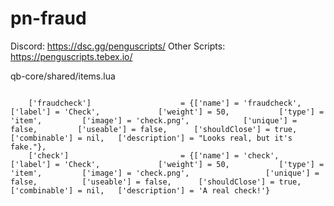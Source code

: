 # pn-fraud

Discord: https://dsc.gg/penguscripts/
Other Scripts: https://penguscripts.tebex.io/


qb-core/shared/items.lua
```

    ['fraudcheck']                    = {['name'] = 'fraudcheck',                      ['label'] = 'Check',             ['weight'] = 50,           ['type'] = 'item',         ['image'] = 'check.png',            ['unique'] = false,         ['useable'] = false,      ['shouldClose'] = true,      ['combinable'] = nil,   ['description'] = "Looks real, but it's fake."},
    ['check']                         = {['name'] = 'check',                           ['label'] = 'Check',             ['weight'] = 50,           ['type'] = 'item',         ['image'] = 'check.png',                 ['unique'] = false,          ['useable'] = false,      ['shouldClose'] = true,      ['combinable'] = nil,   ['description'] = 'A real check!'}


```
